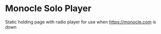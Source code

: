 Monocle Solo Player
===================

Static holding page with radio player for use when https://monocle.com is down